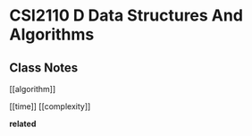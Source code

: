 # CSI2110 D Data Structures And Algorithms

## Class Notes

[[algorithm]]

[[time]] [[complexity]]

**related**
